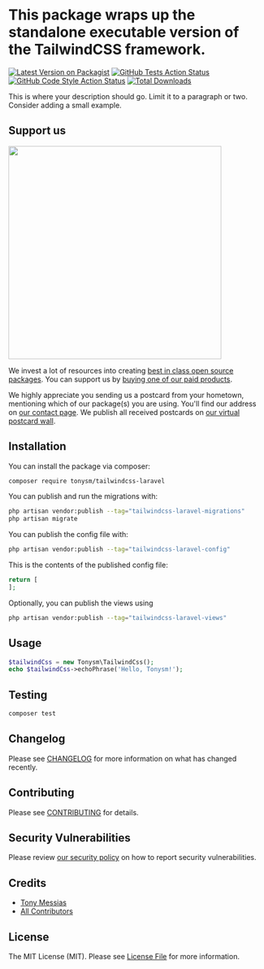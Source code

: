# This package wraps up the standalone executable version of the TailwindCSS framework.

[![Latest Version on Packagist](https://img.shields.io/packagist/v/tonysm/tailwindcss-laravel.svg?style=flat-square)](https://packagist.org/packages/tonysm/tailwindcss-laravel)
[![GitHub Tests Action Status](https://img.shields.io/github/workflow/status/tonysm/tailwindcss-laravel/run-tests?label=tests)](https://github.com/tonysm/tailwindcss-laravel/actions?query=workflow%3Arun-tests+branch%3Amain)
[![GitHub Code Style Action Status](https://img.shields.io/github/workflow/status/tonysm/tailwindcss-laravel/Check%20&%20fix%20styling?label=code%20style)](https://github.com/tonysm/tailwindcss-laravel/actions?query=workflow%3A"Check+%26+fix+styling"+branch%3Amain)
[![Total Downloads](https://img.shields.io/packagist/dt/tonysm/tailwindcss-laravel.svg?style=flat-square)](https://packagist.org/packages/tonysm/tailwindcss-laravel)

This is where your description should go. Limit it to a paragraph or two. Consider adding a small example.

## Support us

[<img src="https://github-ads.s3.eu-central-1.amazonaws.com/tailwindcss-laravel.jpg?t=1" width="419px" />](https://spatie.be/github-ad-click/tailwindcss-laravel)

We invest a lot of resources into creating [best in class open source packages](https://spatie.be/open-source). You can support us by [buying one of our paid products](https://spatie.be/open-source/support-us).

We highly appreciate you sending us a postcard from your hometown, mentioning which of our package(s) you are using. You'll find our address on [our contact page](https://spatie.be/about-us). We publish all received postcards on [our virtual postcard wall](https://spatie.be/open-source/postcards).

## Installation

You can install the package via composer:

```bash
composer require tonysm/tailwindcss-laravel
```

You can publish and run the migrations with:

```bash
php artisan vendor:publish --tag="tailwindcss-laravel-migrations"
php artisan migrate
```

You can publish the config file with:

```bash
php artisan vendor:publish --tag="tailwindcss-laravel-config"
```

This is the contents of the published config file:

```php
return [
];
```

Optionally, you can publish the views using

```bash
php artisan vendor:publish --tag="tailwindcss-laravel-views"
```

## Usage

```php
$tailwindCss = new Tonysm\TailwindCss();
echo $tailwindCss->echoPhrase('Hello, Tonysm!');
```

## Testing

```bash
composer test
```

## Changelog

Please see [CHANGELOG](CHANGELOG.md) for more information on what has changed recently.

## Contributing

Please see [CONTRIBUTING](.github/CONTRIBUTING.md) for details.

## Security Vulnerabilities

Please review [our security policy](../../security/policy) on how to report security vulnerabilities.

## Credits

- [Tony Messias](https://github.com/tonysm)
- [All Contributors](../../contributors)

## License

The MIT License (MIT). Please see [License File](LICENSE.md) for more information.
